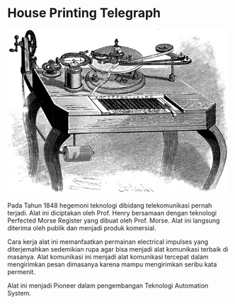 <h1>House Printing Telegraph</h1>

<img src="https://github.com/PUSRISTEK/History-of-Technology/blob/master/image/HousePrintingTelegraph.jpg"></img>

<p>Pada Tahun 1848 hegemoni teknologi dibidang telekomunikasi pernah terjadi. Alat ini diciptakan oleh Prof. Henry bersamaan dengan teknologi Perfected Morse Register yang dibuat oleh Prof. Morse. Alat ini langsung diterima oleh publik dan menjadi produk komersial.</p>

<p>Cara kerja alat ini memanfaatkan permainan electrical impulses yang diterjemahkan sedemikian rupa agar bisa menjadi alat komunikasi terbaik di masanya. Alat komunikasi ini menjadi alat komunikasi tercepat dalam mengirimkan pesan dimasanya karena mampu mengirimkan seribu kata permenit.</p>

<p>Alat ini menjadi Pioneer dalam pengembangan
Teknologi Automation System.</p>
